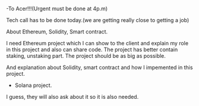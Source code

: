 -To Acer!!!(Urgent must be done at 4p.m)

Tech call has to be done today.(we are getting really close to getting a job)

About Ethereum, Solidity, Smart contract. 

I need Ethereum project which I can show to the client and explain my role in this project  and also can share code. The project has better contain staking, unstaking part. The project should be as big as possible.

And explanation about Solidity, smart contract and how I impemented in this project.

+ Solana project.
  
I guess, they will also ask about it so it is also needed. 
